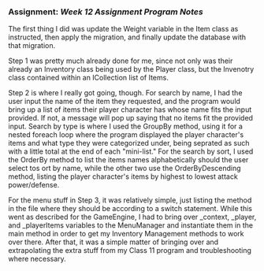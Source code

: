 ### Assignment: *Week 12 Assignment Program Notes*

The first thing I did was update the Weight variable in the Item class as instructed, then apply the migration, and finally update the database with that migration.

Step 1 was pretty much already done for me, since not only was their already an Inventory class being used by the Player class, but the Invenotry class contained within an ICollection list of Items.

Step 2 is where I really got going, though. For search by name, I had the user input the name of the item they requested, and the program would bring up a list of items their player character has whose name fits the input provided. If not, a message will pop up saying that no items fit the provided input. Search by type is where I used the GroupBy method, using it for a nested foreach loop where the program displayed the player character's items and what type they were categorized under, being seprated as such with a little total at the end of each "mini-list." For the search by sort, I used the OrderBy method to list the items names alphabetically should the user select tos ort by name, while the other two use the OrderByDescending method, listing the player character's items by highest to lowest attack power/defense.

For the menu stuff in Step 3, it was relatively simple, just listing the method in the file where they should be according to a switch statement. While this went as described for the GameEngine, I had to bring over _context, _player, and _playerItems variables to the MenuManager and instantiate them in the main method in order to get my Inventory Management methods to work over there. After that, it was a simple matter of bringing over and extrapolating the extra stuff from my Class 11 program and troubleshooting where necessary.
